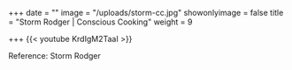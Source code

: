 +++
date = ""
image = "/uploads/storm-cc.jpg"
showonlyimage = false
title = "Storm Rodger | Conscious Cooking"
weight = 9

+++
{{< youtube KrdIgM2TaaI >}}

Reference: Storm Rodger